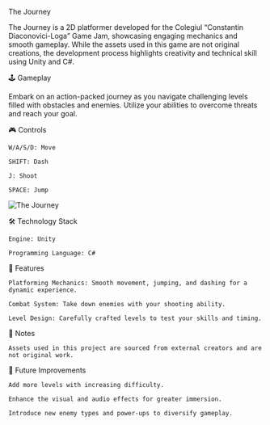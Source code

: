 The Journey

The Journey is a 2D platformer developed for the Colegiul “Constantin Diaconovici-Loga” Game Jam, showcasing engaging mechanics and smooth gameplay. While the assets used in this game are not original creations, the development process highlights creativity and technical skill using Unity and C#.

🕹️ Gameplay

Embark on an action-packed journey as you navigate challenging levels filled with obstacles and enemies. Utilize your abilities to overcome threats and reach your goal.

🎮 Controls

    W/A/S/D: Move

    SHIFT: Dash

    J: Shoot

    SPACE: Jump

![The Journey](https://github.com/user-attachments/assets/35e700bc-53ed-40b8-890c-ebdc1e81d199)

🛠️ Technology Stack

    Engine: Unity

    Programming Language: C#

🎯 Features

    Platforming Mechanics: Smooth movement, jumping, and dashing for a dynamic experience.

    Combat System: Take down enemies with your shooting ability.

    Level Design: Carefully crafted levels to test your skills and timing.

📜 Notes

    Assets used in this project are sourced from external creators and are not original work.

🔧 Future Improvements

    Add more levels with increasing difficulty.

    Enhance the visual and audio effects for greater immersion.

    Introduce new enemy types and power-ups to diversify gameplay.


